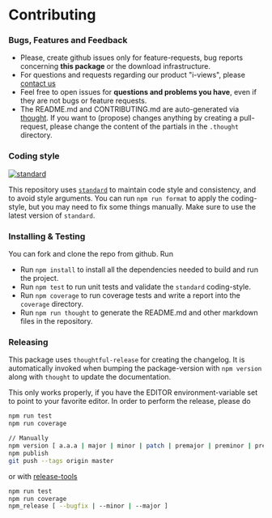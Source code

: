 # Contributing


### Bugs, Features and Feedback


* Please, create github issues only for feature-requests, bug reports concerning **this package** or the download infrastructure.
* For questions and requests regarding our product "i-views", please [contact us](https://i-views.com/en/contact/)
* Feel free to open issues for **questions and problems you have**, even if they are not bugs
or feature requests.
* The README.md and CONTRIBUTING.md are auto-generated via [thought](https://npmjs.com/package/thought). If you want to (propose) changes anything by creating a pull-request, please change the content of the partials in the `.thought` directory.  

### Coding style

[![standard][standard-image]][standard-url]

This repository uses [`standard`][standard-url] to maintain code style and consistency,
and to avoid style arguments. You can run `npm run format` to apply the coding-style, but
you may need to fix some things manually. Make sure to use the latest version of `standard`.


### Installing & Testing

You can fork and clone the repo from github. Run

* Run `npm install` to install all the dependencies needed to build and run the project.
* Run `npm test` to run unit tests and validate the `standard` coding-style.
* Run `npm coverage` to run coverage tests and write a report into the `coverage` directory.
* Run `npm run thought` to generate the README.md and other markdown files in the repository.

[standard-image]: https://cdn.rawgit.com/feross/standard/master/badge.svg
[standard-url]: https://github.com/feross/standard

### Releasing

This package uses `thoughtful-release` for creating the changelog. It is automatically 
invoked when bumping the package-version with `npm version` along with `thought` to update the documentation.

This only works properly, if you have the EDITOR environment-variable set to point to your favorite editor.
In order to perform the release, please do

```bash
npm run test
npm run coverage

// Manually 
npm version [ a.a.a | major | minor | patch | premajor | preminor | prepatch | prerelease | from-git]
npm publish 
git push --tags origin master
```

or with [release-tools](https://npmjs.com/package/release-tools)

```bash
npm run test
npm run coverage
npm_release [ --bugfix | --minor | --major ]
```

